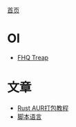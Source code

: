 [首页](home-page.md)

# OI

 - [FHQ Treap](OI/FHQ/main.md)

# 文章

- [Rust AUR打包教程](articles/rust-aur/index.md)
- [脚本语言](articles/my-script/my-script.md)

